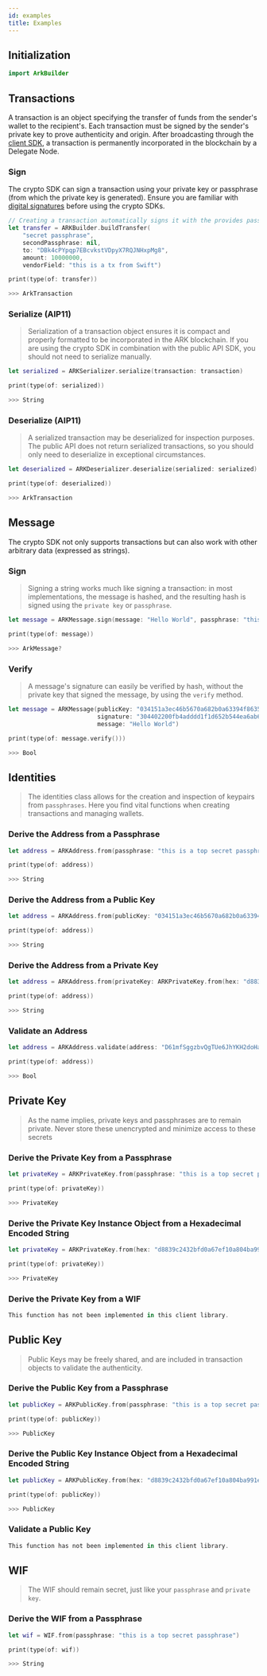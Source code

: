 ```yaml
---
id: examples
title: Examples
---
```


## Initialization

```swift
import ArkBuilder
```

## Transactions

A transaction is an object specifying the transfer of funds from the sender's wallet to the recipient's. Each transaction must be signed by the sender's private key to prove authenticity and origin. After broadcasting through the [client SDK](/swift/client/api-documentation#initialization), a transaction is permanently incorporated in the blockchain by a Delegate Node.

### Sign

The crypto SDK can sign a transaction using your private key or passphrase (from which the private key is generated). Ensure you are familiar with [digital signatures](https://en.wikipedia.org/wiki/Digital_signature) before using the crypto SDKs.

```swift
// Creating a transaction automatically signs it with the provides passphrase(s)
let transfer = ARKBuilder.buildTransfer(
    "secret passphrase",
    secondPassphrase: nil,
    to: "DBk4cPYpqp7EBcvkstVDpyX7RQJNHxpMg8",
    amount: 10000000,
    vendorField: "this is a tx from Swift")

print(type(of: transfer))

>>> ArkTransaction
```

### Serialize (AIP11)

> Serialization of a transaction object ensures it is compact and properly formatted to be incorporated in the ARK blockchain. If you are using the crypto SDK in combination with the public API SDK, you should not need to serialize manually.

```swift
let serialized = ARKSerializer.serialize(transaction: transaction)

print(type(of: serialized))

>>> String
```

### Deserialize (AIP11)

> A serialized transaction may be deserialized for inspection purposes. The public API does not return serialized transactions, so you should only need to deserialize in exceptional circumstances.

```swift
let deserialized = ARKDeserializer.deserialize(serialized: serialized)

print(type(of: deserialized))

>>> ArkTransaction
```

## Message

The crypto SDK not only supports transactions but can also work with other arbitrary data (expressed as strings).

### Sign

> Signing a string works much like signing a transaction: in most implementations, the message is hashed, and the resulting hash is signed using the `private key` or `passphrase`.

```swift
let message = ARKMessage.sign(message: "Hello World", passphrase: "this is a top secret passphrase")

print(type(of: message))

>>> ArkMessage?
```

### Verify

> A message's signature can easily be verified by hash, without the private key that signed the message, by using the `verify` method.

```swift
let message = ARKMessage(publicKey: "034151a3ec46b5670a682b0a63394f863587d1bc97483b1b6c70eb58e7f0aed192",
                         signature: "304402200fb4adddd1f1d652b544ea6ab62828a0a65b712ed447e2538db0caebfa68929e02205ecb2e1c63b29879c2ecf1255db506d671c8b3fa6017f67cfd1bf07e6edd1cc8",
                         message: "Hello World")

print(type(of: message.verify()))

>>> Bool
```

## Identities

> The identities class allows for the creation and inspection of keypairs from `passphrases`. Here you find vital functions when creating transactions and managing wallets.

### Derive the Address from a Passphrase

```swift
let address = ARKAddress.from(passphrase: "this is a top secret passphrase")

print(type(of: address))

>>> String
```

### Derive the Address from a Public Key

```swift
let address = ARKAddress.from(publicKey: "034151a3ec46b5670a682b0a63394f863587d1bc97483b1b6c70eb58e7f0aed192")

print(type(of: address))

>>> String
```

### Derive the Address from a Private Key

```swift
let address = ARKAddress.from(privateKey: ARKPrivateKey.from(hex: "d8839c2432bfd0a67ef10a804ba991eabba19f154a3d707917681d45822a5712"))

print(type(of: address))

>>> String
```

### Validate an Address

```swift
let address = ARKAddress.validate(address: "D61mfSggzbvQgTUe6JhYKH2doHaqJ3Dyib")

print(type(of: address))

>>> Bool
```

## Private Key

> As the name implies, private keys and passphrases are to remain private. Never store these unencrypted and minimize access to these secrets

### Derive the Private Key from a Passphrase

```swift
let privateKey = ARKPrivateKey.from(passphrase: "this is a top secret passphrase")

print(type(of: privateKey))

>>> PrivateKey
```

### Derive the Private Key Instance Object from a Hexadecimal Encoded String

```swift
let privateKey = ARKPrivateKey.from(hex: "d8839c2432bfd0a67ef10a804ba991eabba19f154a3d707917681d45822a5712")

print(type(of: privateKey))

>>> PrivateKey
```

### Derive the Private Key from a WIF

```swift
This function has not been implemented in this client library.
```

## Public Key

> Public Keys may be freely shared, and are included in transaction objects to validate the authenticity.

### Derive the Public Key from a Passphrase

```swift
let publicKey = ARKPublicKey.from(passphrase: "this is a top secret passphrase")

print(type(of: publicKey))

>>> PublicKey
```

### Derive the Public Key Instance Object from a Hexadecimal Encoded String

```swift
let publicKey = ARKPublicKey.from(hex: "d8839c2432bfd0a67ef10a804ba991eabba19f154a3d707917681d45822a5712")

print(type(of: publicKey))

>>> PublicKey
```

### Validate a Public Key

```swift
This function has not been implemented in this client library.
```

## WIF

> The WIF should remain secret, just like your `passphrase` and `private key`.

### Derive the WIF from a Passphrase

```swift
let wif = WIF.from(passphrase: "this is a top secret passphrase")

print(type(of: wif))

>>> String
```
